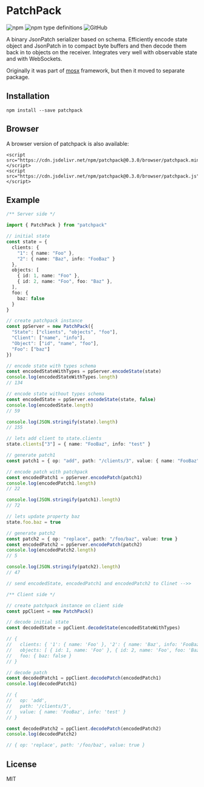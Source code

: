 # PatchPack  
<img alt="npm" src="https://img.shields.io/npm/v/patchpack"> <img alt="npm type definitions" src="https://img.shields.io/npm/types/patchpack"> <img alt="GitHub" src="https://img.shields.io/npm/l/patchpack">


A binary JsonPatch serializer based on schema. Efficiently encode state object and JsonPatch in to compact byte buffers and then decode them back in to objects on the receiver. Integrates very well with observable state and with WebSockets.

Originally it was part of [mosx](https://github.com/udamir/mosx) framework, but then it moved to separate package.

## Installation

```
npm install --save patchpack
```

## Browser
A browser version of patchpack is also available:
```
<script src="https://cdn.jsdelivr.net/npm/patchpack@0.3.0/browser/patchpack.min.js"></script>
<script src="https://cdn.jsdelivr.net/npm/patchpack@0.3.0/browser/patchpack.js"></script>
```

## Example

```ts
/** Server side */

import { PatchPack } from "patchpack"

// initial state 
const state = {
  clients: {
    "1": { name: "Foo" },
    "2": { name: "Baz", info: "FooBaz" }
  },
  objects: [
    { id: 1, name: "Foo" },
    { id: 2, name: "Foo", foo: "Baz" },
  ],
  foo: {
    baz: false
  }
}

// create patchpack instance
const ppServer = new PatchPack({
  "State": ["clients", "objects", "foo"],
  "Client": ["name", "info"],
  "Object": ["id", "name", "foo"],
  "Foo": ["baz"]
})

// encode state with types schema
const encodedStateWithTypes = ppServer.encodeState(state)
console.log(encodedStateWithTypes.length)
// 134

// encode state without types schema
const encodedState = ppServer.encodeState(state, false)
console.log(encodedState.length)
// 59

console.log(JSON.stringify(state).length)
// 155

// lets add client to state.clients
state.clients["3"] = { name: "FooBaz", info: "test" }

// generate patch1
const patch1 = { op: "add", path: "/clients/3", value: { name: "FooBaz", info: "test" } }

// encode patch with patchpack
const encodedPatch1 = ppServer.encodePatch(patch1)
console.log(encodedPatch1.length)
// 22

console.log(JSON.stringify(patch1).length)
// 72

// lets update property baz
state.foo.baz = true

// generate patch2
const patch2 = { op: "replace", path: "/foo/baz", value: true }
const encodedPatch2 = ppServer.encodePatch(patch2)
console.log(encodedPatch2.length)
// 5

console.log(JSON.stringify(patch2).length)
// 47

// send encodedState, encodedPatch1 and encodedPatch2 to Clinet -->>
```

```ts
/** Client side */

// create patchpack instance on client side
const ppClient = new PatchPack()

// decode initial state
const decodedState = ppClient.decodeState(encodedStateWithTypes)

// {
//   clients: { '1': { name: 'Foo' }, '2': { name: 'Baz', info: 'FooBaz' } },
//   objects: [ { id: 1, name: 'Foo' }, { id: 2, name: 'Foo', foo: 'Baz' } ],
//   foo: { baz: false }
// }

// decode patch
const decodedPatch1 = ppClient.decodePatch(encodedPatch1)
console.log(decodedPatch1)

// {
//   op: 'add',
//   path: '/clients/3',
//   value: { name: 'FooBaz', info: 'test' }
// }

const decodedPatch2 = ppClient.decodePatch(encodedPatch2)
console.log(decodedPatch2)

// { op: 'replace', path: '/foo/baz', value: true }
```

## License

MIT
